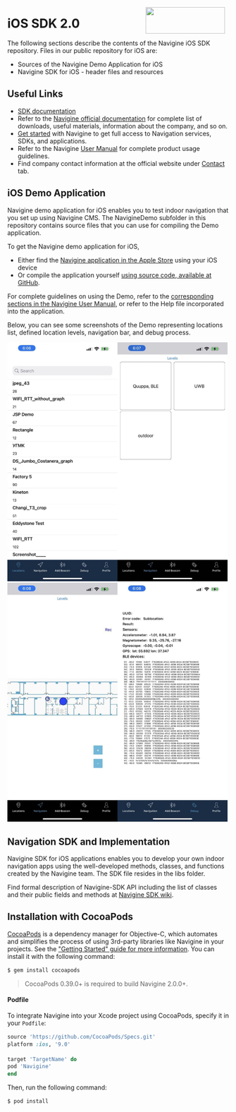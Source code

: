 <a href="http://navigine.com"><img src="https://navigine.com/assets/web/images/logo.svg" align="right" height="60" width="180" hspace="10" vspace="5"></a>

# iOS SDK 2.0

The following sections describe the contents of the Navigine iOS SDK repository. Files in our public repository for iOS are:

- Sources of the Navigine Demo Application for iOS
- Navigine SDK for iOS - header files and resources

## Useful Links

- [SDK documentation](https://github.com/Navigine/Indoor-Navigation-iOS-Mobile-SDK-2.0/wiki)
- Refer to the [Navigine official documentation](https://docs.navigine.com) for complete list of downloads, useful materials, information about the company, and so on.
- [Get started](http://client.navigine.com/login) with Navigine to get full access to Navigation services, SDKs, and applications.
- Refer to the Navigine [User Manual](http://docs.navigine.com/) for complete product usage guidelines.
- Find company contact information at the official website under <a href="https://navigine.com/contacts/">Contact</a> tab.

## iOS Demo Application

Navigine demo application for iOS enables you to test indoor navigation that you set up using Navigine CMS.
The NavigineDemo subfolder in this repository contains source files that you can use for compiling the Demo application.

To get the Navigine demo application for iOS, 

- Either find the [Navigine application in the Apple Store](https://itunes.apple.com/ru/app/navigine/id972099798) using your iOS device
- Or compile the application yourself [using source code, available at GitHub](https://github.com/Navigine/Indoor-Navigation-iOS-Mobile-SDK-2.0).

For complete guidelines on using the Demo, refer to the [corresponding sections in the Navigine User Manual](http://docs.navigine.com/ud_ios_demo.html), or refer to the Help file incorporated into the application.

Below, you can see some screenshots of the Demo representing locations list, defined location levels, navigation bar, and debug process.

<img src="img/locations_ios.jpg" alt="img/locations_ios.jpg" width="250"/><img src="img/levels_ios.jpg" alt="img/levels_ios.jpg" width="250"/><img src="img/navigation_ios.jpg" alt="img/navigation_ios.jpg" width="250"/><img src="img/debug_ios.jpg" alt="img/debug_ios.jpg" width="250"/>

## Navigation SDK and Implementation

Navigine SDK for iOS applications enables you to develop your own indoor navigation apps using the well-developed methods, classes, and functions created by the Navigine team.
The SDK file resides in the libs folder.

Find formal description of Navigine-SDK API including the list of classes and their public fields and methods at [Navigine SDK wiki](https://github.com/Navigine/Indoor-Navigation-iOS-Mobile-SDK-2.0/wiki).

## Installation with CocoaPods

[CocoaPods](http://cocoapods.org) is a dependency manager for Objective-C, which automates and simplifies the process of using 3rd-party libraries like Navigine in your projects. See the ["Getting Started" guide for more information](https://github.com/Navigine/Indoor-Navigation-iOS-Mobile-SDK-2.0/Getting-Started). You can install it with the following command:

```bash
$ gem install cocoapods
```

> CocoaPods 0.39.0+ is required to build Navigine 2.0.0+.

#### Podfile

To integrate Navigine into your Xcode project using CocoaPods, specify it in your `Podfile`:

```ruby
source 'https://github.com/CocoaPods/Specs.git'
platform :ios, '9.0'

target 'TargetName' do
pod 'Navigine'
end
```

Then, run the following command:

```bash
$ pod install
```
